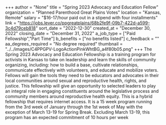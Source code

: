 +++
author = "None"
title = "Spring 2023 Advocacy and Education Fellow"
organization = "Planned Parenthood Great Plains Votes"
location = "Kansas, Remote"
salary = "$16-17/hour paid out in a stipend with four installments"
link = "https://jobs.lever.co/ppgreatplains/68b2fe9f-09b7-422d-a599-3c4d79ceb818"
sort_date = "2022-12-30"
created_at = "December 30, 2022"
closing_date = "December 31, 2022"
a_job_type = ["Paid Fellowship","Part Time"]
b_benefits = ["no benefits listed"]
c_feedback = ""
aa_degrees_required = "No degree required"
thumbnail = "../../images/C4PPGPV-LogoActionPinkWhtBG_a4f80b05.png"
+++
The Spring 2023 Advocacy and Education Fellowship is a training program for activists in Kansas to take on leadership and learn the skills of community organizing, including: how to build a base, cultivate relationships, communicate effectively with volunteers, and educate and mobilize voters. Fellows will gain the tools they need to be educators and advocates in their local communities around sexual and reproductive health, rights, and justice. This fellowship will give an opportunity to selected leaders to play an integral role in engaging constituents around the legislative process and community members around reproductive health equity. This is a hybrid fellowship that requires internet access. 
It is a 15 week program running from the 3rd week of January through the 1st week of May with the exception of March 13-19 for Spring Break. Excluding March 13-19, this program has an expected commitment of 10 hours per week